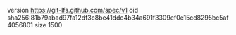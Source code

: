 version https://git-lfs.github.com/spec/v1
oid sha256:81b79abad97fa12df3c8be41dde4b34a691f3309ef0e15cd8295bc5af4056801
size 1500
